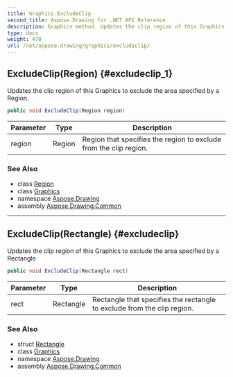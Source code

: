 ```yaml
---
title: Graphics.ExcludeClip
second_title: Aspose.Drawing for .NET API Reference
description: Graphics method. Updates the clip region of this Graphics to exclude the area specified by a Region
type: docs
weight: 470
url: /net/aspose.drawing/graphics/excludeclip/
---
```

## ExcludeClip(Region) {#excludeclip_1}

Updates the clip region of this Graphics to exclude the area specified by a Region.

```csharp
public void ExcludeClip(Region region)
```

| Parameter | Type | Description |
| --- | --- | --- |
| region | Region | Region that specifies the region to exclude from the clip region. |

### See Also

* class [Region](../../region/)
* class [Graphics](../)
* namespace [Aspose.Drawing](../../graphics/)
* assembly [Aspose.Drawing.Common](../../../)

---

## ExcludeClip(Rectangle) {#excludeclip}

Updates the clip region of this Graphics to exclude the area specified by a Rectangle

```csharp
public void ExcludeClip(Rectangle rect)
```

| Parameter | Type | Description |
| --- | --- | --- |
| rect | Rectangle | Rectangle that specifies the rectangle to exclude from the clip region. |

### See Also

* struct [Rectangle](../../rectangle/)
* class [Graphics](../)
* namespace [Aspose.Drawing](../../graphics/)
* assembly [Aspose.Drawing.Common](../../../)


